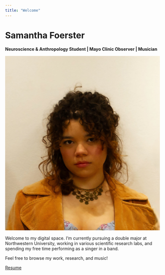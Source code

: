 ```yaml
---
title: "Welcome"
---
```


# Samantha Foerster
**Neuroscience & Anthropology Student | Mayo Clinic Observer | Musician**

![Samantha Foerster](/images/profile.JPG)

Welcome to my digital space. I’m currently pursuing a double major at Northwestern University, working in various scientific research labs, and spending my free time performing as a singer in a band.

Feel free to browse my work, research, and music!

[Resume](resume)
